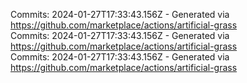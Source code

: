 Commits: 2024-01-27T17:33:43.156Z - Generated via https://github.com/marketplace/actions/artificial-grass
<br>
Commits: 2024-01-27T17:33:43.156Z - Generated via https://github.com/marketplace/actions/artificial-grass
<br>
Commits: 2024-01-27T17:33:43.156Z - Generated via https://github.com/marketplace/actions/artificial-grass
<br>
